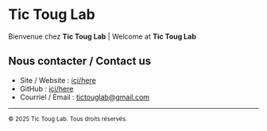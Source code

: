 # Tic Toug Lab

Bienvenue chez **Tic Toug Lab** | Welcome at **Tic Toug Lab**

## Nous contacter / Contact us
- Site / Website : [ici/here](https://tictouglab.github.io)
- GitHub : [ici/here](https://github.com/tictouglab)
- Courriel / Email : [tictouglab@gmail.com](mailto:tictouglab@gmail.com)

---

<sub>© 2025 Tic Toug Lab. Tous droits réservés.</sub>

